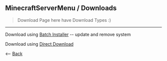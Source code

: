 ## MinecraftServerMenu / Downloads

> Download Page here have Download Types :)

---

<p>Download using <a href="Installers/Minecraft_Server_Menu_Installer.bat">Batch Installer</a> -- update and remove system</p>

<p>Download using <a href="Minecraft_Java_Server.bat">Direct Download</a></p>

<p><-- <a href="../">Back</a></p>

